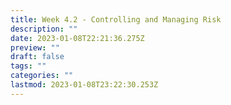 ```yaml
---
title: Week 4.2 - Controlling and Managing Risk
description: ""
date: 2023-01-08T22:21:36.275Z
preview: ""
draft: false
tags: ""
categories: ""
lastmod: 2023-01-08T23:22:30.253Z
---
```

